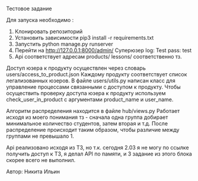 Тестовое задание

Для запуска необходимо :

1. Клонировать репозиторий
2. Установить зависимости
pip3 install -r requirements.txt
3. Запустить
python manage.py runserver
4. Перейти на http://127.0.0.1:8000/admin/
Суперюзер
log:  Test
pass: test
5. Api соответствует адресам 
products/
lessons/
соответственно тз.



Доступ юзера к продукту осуществлен через словарь users/access_to_product.json
Каждому продукту соответствует список легализованных юзеров.
В файле users/utils.py написан класс для управление процессами связанными с доступом к продукту.
Чтобы осуществить проверку доступа юзера к продукту используем check_user_in_product с аргументами
product_name и user_name.


Алгоритм распределения находится в файле hub/views.py
Работает исходя из моего понимания тз - сначала одна группа добирает минимальное количество студентов, затем вторая и т.д.
После распределение происходит таким образом, чтобы различие между группами не превышало 1.


Api реализовано исходя из ТЗ, но т.к. сегодня 2.03 я не могу по ссылке получить доступ к ТЗ, я делал API по памяти,
и 3 задание из этого блока скорее всего не выполнил.

Автор: Никита Ильин
